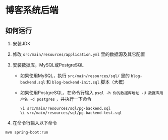 # 博客系统后端

## 如何运行

1. 安装JDK

2. 修改 `src/main/resources/application.yml` 里的数据源及其它配置

3. 安装数据库，MySQL或PostgreSQL
    - 如果使用MySQL，执行 `src/main/resources/sql/` 里的 `blog-backend.sql` 和 `blog-backend-init.sql` 脚本（大概）
    - 如果使用PostgreSQL，在命令行输入 `psql -h 你的数据库地址 -U 数据库用户名 -d postgres` ，并执行一下命令

        ```psql
        \i src/main/resources/sql/pg-backend.sql
        \i src/main/resources/sql/pg-backend-test.sql
        ```

4. 在命令行输入以下命令

```sh
mvn spring-boot:run
```
